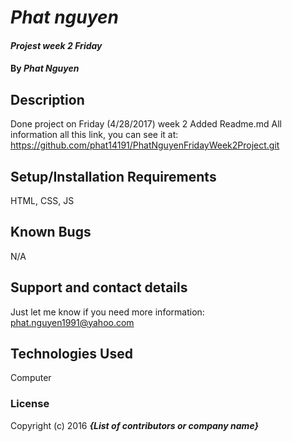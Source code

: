 # _Phat nguyen_

#### _Projest week 2 Friday_

#### By _**Phat Nguyen**_

## Description

  Done project on Friday (4/28/2017) week 2
  Added Readme.md
  All information all this link, you can see it at: https://github.com/phat14191/PhatNguyenFridayWeek2Project.git


## Setup/Installation Requirements

  HTML, CSS, JS

## Known Bugs

  N/A

## Support and contact details

Just let me know if you need more information: phat.nguyen1991@yahoo.com

## Technologies Used

Computer

### License


Copyright (c) 2016 **_{List of contributors or company name}_**
